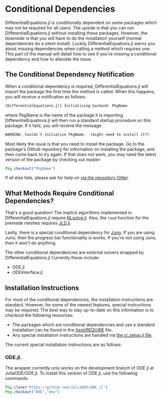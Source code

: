 # Conditional Dependencies

DifferentialEquations.jl is conditionally dependent on some packages which may
not be required for all users. The upside is that you can run DifferentialEquations.jl
without installing these packages. However, the downside is that you will have
to do the installation yourself (normal dependencies do a silent install). Luckily
DifferentialEquations.jl warns you about missing dependencies when calling a method
which requires one. This part of the manual will detail how to see if you're
missing a conditional dependency and how to alleviate the issue.

## The Conditional Dependency Notification

When a conditional dependency is required, DifferentialEquations.jl will import
the package the first time the method is called. When this happens, you will
receive a notification as follows:

```julia
[DifferentialEquations.jl] Initializing backend: PkgName
```

where PkgName is the name of the package it is importing. DifferentialEquations.jl
will then run a standard startup procedure on this package. If it fails, you
will receive the message

```julia
WARNING: Couldn't initialize PkgName.  (might need to install it?)
```

Most likely the issue is that you need to install the package. Go to the package's
Github repository for information on installing the package, and then come
back to try again. If that does not work, you may need the latest version of the
package by checking out master:

```julia
Pkg.checkout("PkgName")
```

If all else fails, please ask for help on [via the repository Gitter](https://gitter.im/ChrisRackauckas/DifferentialEquations.jl).

## What Methods Require Conditional Dependencies?

That's a good question! The implicit algorithms implemented in DifferentialEquations.jl
require [NLsolve.jl](https://github.com/EconForge/NLsolve.jl). Also, the `load`
function for the premade meshes requires [JLD.jl](https://github.com/JuliaIO/JLD.jl).

Lastly, there is a special conditional dependency for [Juno](http://junolab.org/). If
you are using Juno, then the progress bar functionality is works. If you're not
using Juno, then it won't do anything.

The other conditional dependencies are external solvers wrapped by DifferentialEquations.jl
Currently these include:

- ODE.jl
- ODEInterface.jl

## Installation Instructions

For most of the conditional dependencies, the installation instructions are
standard. However, for some of the newest features, special instructions may
be required. The best way to stay up-to-date on this information is to checkout
the following resources:

- The packages which are conditional dependencies and use a standard installation
  can be found in the [/test/REQUIRE](https://github.com/ChrisRackauckas/DifferentialEquations.jl/blob/master/test/REQUIRE) file.
- Any special installation instructions are handled via [the ci_setup.jl file](https://github.com/ChrisRackauckas/DifferentialEquations.jl/blob/master/test/ci_setup.jl).

The current special installation instructions are as follows:

### ODE.jl.
The wrapper currently only works on the development branch of ODE.jl
at JuliaODE/ODE.jl. To install this version of ODE.jl, use the following commands:

```julia
Pkg.clone("https://github.com/JuliaODE/ODE.jl")
Pkg.checkout("ODE","dev")
```
